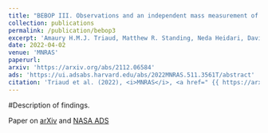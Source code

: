 ```yaml
---
title: "BEBOP III. Observations and an independent mass measurement of Kepler-16 (AB) b - the first circumbinary planet detected with radial velocities"
collection: publications
permalink: /publication/bebop3
excerpt: 'Amaury H.M.J. Triaud, Matthew R. Standing, Neda Heidari, David V. Martin, Isabelle Boisse, Alexandre Santerne, Alexandre C.M. Correia, Lorana Acuña, Matthew Battley, Xavier Bonfils, Andrés Carmona, Andrew Collier Cameron, Pía Cortés-Zuleta, Georgina Dransfield, Shweta Dalal, Magali Deleuil, Xavier Delfosse, João Faria, Thierry Forveille, Nathan C. Hara, Guillaume Hébrard, Sergio Hoyer, Flavien Kiefer, **Vedad Kunovac**, Pierre F. L. Maxted, Eder Martioli, Nikki Miller, Richard P. Nelson, Mathilde Poveda, Hanno Rein, Lalitha Sairam, Stéphane Udry, Emma Willett'
date: 2022-04-02
venue: 'MNRAS'
paperurl:
arxiv: 'https://arxiv.org/abs/2112.06584'
ads: 'https://ui.adsabs.harvard.edu/abs/2022MNRAS.511.3561T/abstract'
citation: 'Triaud et al. (2022), <i>MNRAS</i>, <a href=" {{ https://arxiv.org/abs/2112.06584 }} ">arXiv</a> <a href=" {{ https://ui.adsabs.harvard.edu/abs/2022MNRAS.511.3561T/abstract }} ">ADS</a>'
---
```

#Description of findings.

Paper on [arXiv](https://arxiv.org/abs/2112.06584) and [NASA ADS](https://ui.adsabs.harvard.edu/abs/2022MNRAS.511.3561T/abstract)
